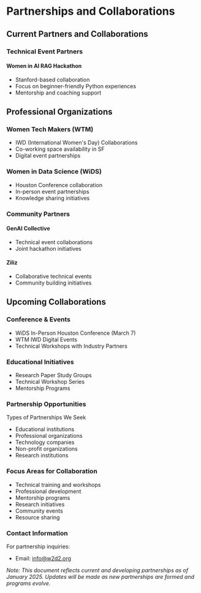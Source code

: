 # Partnerships and Collaborations
## Current Partners and Collaborations
### Technical Event Partners

#### Women in AI RAG Hackathon
- Stanford-based collaboration
- Focus on beginner-friendly Python experiences
- Mentorship and coaching support

## Professional Organizations
### Women Tech Makers (WTM)
- IWD (International Women's Day) Collaborations
- Co-working space availability in SF
- Digital event partnerships
### Women in Data Science (WiDS)
- Houston Conference collaboration
- In-person event partnerships
- Knowledge sharing initiatives

### Community Partners
#### GenAI Collective
- Technical event collaborations
- Joint hackathon initiatives
#### Ziliz
- Collaborative technical events
- Community building initiatives

## Upcoming Collaborations
### Conference & Events
- WiDS In-Person Houston Conference (March 7)
- WTM IWD Digital Events
- Technical Workshops with Industry Partners

### Educational Initiatives
- Research Paper Study Groups
- Technical Workshop Series
- Mentorship Programs

### Partnership Opportunities
Types of Partnerships We Seek
- Educational institutions
- Professional organizations
- Technology companies
- Non-profit organizations
- Research institutions

### Focus Areas for Collaboration

- Technical training and workshops
- Professional development
- Mentorship programs
- Research initiatives
- Community events
- Resource sharing

### Contact Information
For partnership inquiries:
- Email: info@w2d2.org

*Note: This document reflects current and developing partnerships as of January 2025. Updates will be made as new partnerships are formed and programs evolve.*
